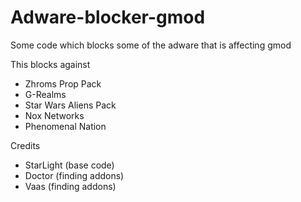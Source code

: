 # Adware-blocker-gmod
Some code which blocks some of the adware that is affecting gmod


This blocks against
  - Zhroms Prop Pack
  - G-Realms
  - Star Wars Aliens Pack
  - Nox Networks
  - Phenomenal Nation
  
Credits
  - StarLight (base code)
  - Doctor (finding addons)
  - Vaas (finding addons)
